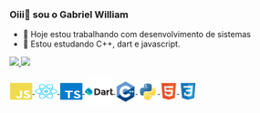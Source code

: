 ### Oiii👋 sou o Gabriel William
- 🔭 Hoje estou trabalhando com desenvolvimento de sistemas
- 🌱 Estou estudando C++, dart e javascript.


<div>
<a href="https://github.com/gabrieldepaulo20">
<img heigh="180em" src= "https://github-readme-stats.vercel.app/api?username=gabrieldepaulo20&show_icons=true&theme=dracula&include_all_commits=true&count_private=true"/>
<img heigh="180em" src="https://github-readme-stats.vercel.app/api/top-langs/?username=gabrieldepaulo20&layout=compact&langs_count=16&theme=dracula"/>
</div>
<div style="display: inline_block"><br>
<img align ="center" alt="gabriel-JS"         height="30" width="40"   src="https://raw.githubusercontent.com/devicons/devicon/master/icons/javascript/javascript-plain.svg">
<img align ="center" alt="gabriel-React"      height="30" width="40"   src="https://raw.githubusercontent.com/devicons/devicon/master/icons/react/react-original.svg">
<img align ="center" alt="gabriel-typescript" height="30" width="40"   src="https://raw.githubusercontent.com/devicons/devicon/master/icons/typescript/typescript-plain.svg">
<img align ="center" alt ="gabriel-dart"      height="50" widght="60"  src="https://raw.githubusercontent.com/devicons/devicon/55609aa5bd817ff167afce0d965585c92040787a/icons/dart/dart-original-wordmark.svg">
<img align ="center" alt ="gabriel-cplusplus" height="35" widght="45"  src=https://raw.githubusercontent.com/devicons/devicon/55609aa5bd817ff167afce0d965585c92040787a/icons/cplusplus/cplusplus-original.svg>
<img align ="center" alt ="gabriel-python"    height="35" widght="45"  src=https://raw.githubusercontent.com/devicons/devicon/55609aa5bd817ff167afce0d965585c92040787a/icons/python/python-original.svg>
<img align ="center" alt ="gabriel-html5"     height="30" widght="40"  src=https://raw.githubusercontent.com/devicons/devicon/55609aa5bd817ff167afce0d965585c92040787a/icons/html5/html5-original.svg>
<img align ="center" alt ="gabriel-css3"      height="30" widght="40"  src=https://raw.githubusercontent.com/devicons/devicon/55609aa5bd817ff167afce0d965585c92040787a/icons/css3/css3-original.svg>
